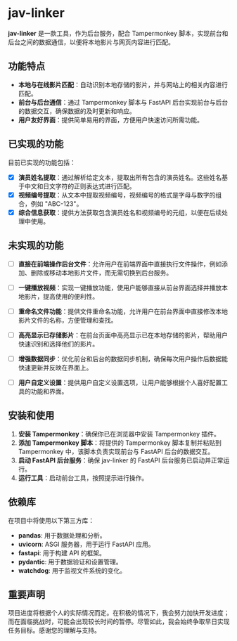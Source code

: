 # jav-linker

**jav-linker** 是一款工具，作为后台服务，配合 Tampermonkey 脚本，实现前台和后台之间的数据通信，以便将本地影片与网页内容进行匹配。

## 功能特点

- **本地与在线影片匹配**：自动识别本地存储的影片，并与网站上的相关内容进行匹配。
- **前台与后台通信**：通过 Tampermonkey 脚本与 FastAPI 后台实现前台与后台的数据交互，确保数据的及时更新和响应。
- **用户友好界面**：提供简单易用的界面，方便用户快速访问所需功能。

## 已实现的功能

目前已实现的功能包括：

- [x] **演员姓名提取**：通过解析给定文本，提取出所有包含的演员姓名。这些姓名基于中文和日文字符的正则表达式进行匹配。
- [x] **视频编号提取**：从文本中提取视频编号，视频编号的格式是字母与数字的组合，例如 "ABC-123"。
- [x] **综合信息获取**：提供方法获取包含演员姓名和视频编号的元组，以便在后续处理中使用。

## 未实现的功能

- [ ] **直接在前端操作后台文件**：允许用户在前端界面中直接执行文件操作，例如添加、删除或移动本地影片文件，而无需切换到后台服务。

- [ ] **一键播放视频**：实现一键播放功能，使用户能够直接从前台界面选择并播放本地影片，提高使用的便利性。

- [ ] **重命名文件功能**：提供文件重命名功能，允许用户在前台界面中直接修改本地影片文件的名称，方便管理和查找。

- [ ] **高亮显示已存储影片**：在前台页面中高亮显示已在本地存储的影片，帮助用户快速识别和选择他们的影片。

- [ ] **增强数据同步**：优化前台和后台的数据同步机制，确保每次用户操作后数据能快速更新并反映在界面上。

- [ ] **用户自定义设置**：提供用户自定义设置选项，让用户能够根据个人喜好配置工具的功能和界面。

## 安装和使用

1. **安装 Tampermonkey**：确保你已在浏览器中安装 Tampermonkey 插件。
2. **添加 Tampermonkey 脚本**：将提供的 Tampermonkey 脚本复制并粘贴到 Tampermonkey 中，该脚本负责实现前台与 FastAPI 后台的数据交互。
3. **启动 FastAPI 后台服务**：确保 jav-linker 的 FastAPI 后台服务已启动并正常运行。
4. **运行工具**：启动前台工具，按照提示进行操作。

## 依赖库

在项目中将使用以下第三方库：

- **pandas**: 用于数据处理和分析。
- **uvicorn**: ASGI 服务器，用于运行 FastAPI 应用。
- **fastapi**: 用于构建 API 的框架。
- **pydantic**: 用于数据验证和设置管理。
- **watchdog**: 用于监视文件系统的变化。

## 重要声明

项目进度将根据个人的实际情况而定。在积极的情况下，我会努力加快开发进度；而在面临挑战时，可能会出现较长时间的暂停。尽管如此，我会始终争取早日实现任务目标。感谢您的理解与支持。

